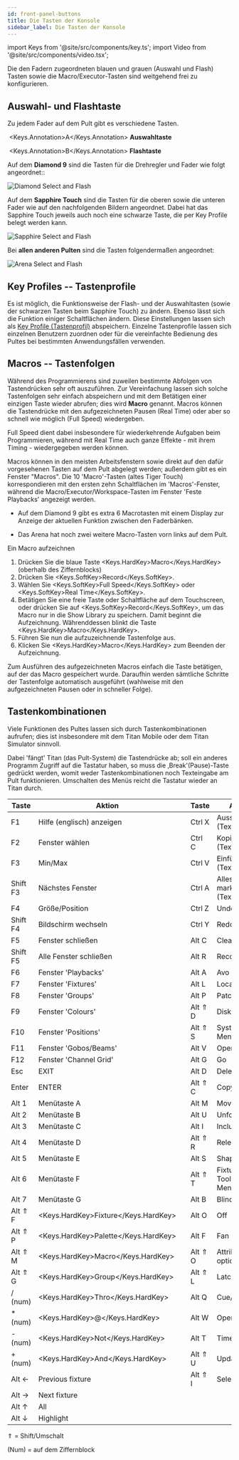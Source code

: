 ```yaml
---
id: front-panel-buttons
title: Die Tasten der Konsole
sidebar_label: Die Tasten der Konsole
---
```


import Keys from '@site/src/components/key.ts';
import Video from '@site/src/components/video.tsx';

Die den Fadern zugeordneten blauen und grauen (Auswahl und Flash) Tasten sowie die
Macro/Executor-Tasten sind weitgehend frei zu konfigurieren.

## Auswahl- und Flashtaste

Zu jedem  Fader auf dem Pult gibt es verschiedene Tasten.


&nbsp;<Keys.Annotation>A</Keys.Annotation> **Auswahltaste**

&nbsp;<Keys.Annotation>B</Keys.Annotation> **Flashtaste**


Auf dem **Diamond 9** sind die Tasten für die Drehregler und Fader wie folgt angeordnet::

![Diamond Select and Flash](/docs/images/Diamond-Select-Flash.png)

Auf dem **Sapphire Touch** sind die Tasten für die oberen sowie die unteren Fader wie auf den nachfolgenden Bildern angeordnet. Dabei hat das Sapphire Touch jeweils auch noch eine schwarze Taste, die per Key Profile belegt werden kann.

![Sapphire Select and Flash](/docs/images/Sapphire-Select-Flash.png)

Bei **allen anderen Pulten** sind die Tasten folgendermaßen angeordnet:

![Arena Select and Flash](/docs/images/Arena-Select-Flash.png)


## Key Profiles -- Tastenprofile

Es ist möglich, die Funktionsweise der Flash- und der
Auswahltasten (sowie der schwarzen Tasten beim Sapphire Touch) zu
ändern. Ebenso lässt sich die Funktion einiger Schaltflächen ändern.
Diese Einstellungen lassen sich als [Key Profile (Tastenprofil)](../system-settings/key-profiles.md) 
abspeichern. Einzelne Tastenprofile lassen sich einzelnen Benutzern zuordnen oder für die 
vereinfachte Bedienung des Pultes bei bestimmten Anwendungsfällen verwenden.

## Macros -- Tastenfolgen

Während des Programmierens sind zuweilen bestimmte Abfolgen von
Tastendrücken sehr oft auszuführen. Zur Vereinfachung lassen sich solche
Tastenfolgen sehr einfach abspeichern und mit dem Betätigen einer
einzigen Taste wieder abrufen; dies wird **Macro** genannt. Macros können
die Tastendrücke mit den aufgezeichneten Pausen (Real Time) oder aber so
schnell wie möglich (Full Speed) wiedergeben.

Full Speed dient dabei insbesondere für wiederkehrende Aufgaben beim
Programmieren, während mit Real Time auch ganze Effekte - mit ihrem
Timing - wiedergegeben werden können.

Macros können in den meisten Arbeitsfenstern sowie direkt auf den dafür 
vorgesehenen Tasten auf dem Pult abgelegt werden; außerdem gibt 
es ein Fenster "Macros". Die 10 'Macro'-Tasten (altes Tiger Touch) 
korrespondieren mit den ersten zehn Schaltflächen im 'Macros'-Fenster, 
während die Macro/Executor/Workspace-Tasten im Fenster 'Feste Playbacks' 
angezeigt werden.

- Auf dem Diamond 9 gibt es extra 6 Macrotasten mit einem Display zur Anzeige der 
aktuellen Funktion zwischen den Faderbänken.

- Das Arena hat noch zwei weitere Macro-Tasten vorn links auf dem Pult.

Ein Macro aufzeichnen

1.  Drücken Sie die blaue Taste <Keys.HardKey>Macro</Keys.HardKey> (oberhalb des Ziffernblocks)
2.  Drücken Sie <Keys.SoftKey>Record</Keys.SoftKey>.
3.  Wählen Sie <Keys.SoftKey>Full Speed</Keys.SoftKey> oder <Keys.SoftKey>Real Time</Keys.SoftKey>.
4.  Betätigen Sie eine freie Taste oder Schaltfläche auf dem 
Touchscreen, oder drücken Sie auf <Keys.SoftKey>Record</Keys.SoftKey>, um das Macro nur in die Show Library zu speichern. Damit beginnt die Aufzeichnung. Währenddessen blinkt die Taste <Keys.HardKey>Macro</Keys.HardKey>.
5.  Führen Sie nun die aufzuzeichnende Tastenfolge aus.
6.  Klicken Sie <Keys.HardKey>Macro</Keys.HardKey> zum Beenden der Aufzeichnung.

Zum Ausführen des aufgezeichneten Macros einfach die Taste betätigen,
auf der das Macro gespeichert wurde. Daraufhin werden sämtliche Schritte
der Tastenfolge automatisch ausgeführt (wahlweise mit den
aufgezeichneten Pausen oder in schneller Folge).

## Tastenkombinationen

Viele Funktionen des Pultes lassen sich durch Tastenkombinationen
aufrufen; dies ist insbesondere mit dem Titan Mobile oder dem Titan
Simulator sinnvoll.

Dabei 'fängt' Titan (das Pult-System) die Tastendrücke ab; soll ein
anderes Programm Zugriff auf die Tastatur haben, so muss die
‚Break'(Pause)-Taste gedrückt werden, womit weder Tastenkombinationen
noch Texteingabe am Pult funktionieren. Umschalten des Menüs reicht die
Tastatur wieder an Titan durch.

Taste | Aktion | | Taste | Aktion
---|---|---|----|-----
  F1 	   |  Hilfe (englisch) anzeigen | |  Ctrl X   |  Ausschneiden (Text)
  F2       |  Fenster wählen            | |  Ctrl C   |  Kopieren (Text)
  F3       |  Min/Max		            | |  Ctrl V   |  Einfügen (Text)
  Shift F3 |  Nächstes Fenster          | |  Ctrl A   |  Alles markieren (Text)
  F4       |  Größe/Position		    | |  Ctrl Z   |  Undo
  Shift F4 |  Bildschirm wechseln       | |  Ctrl Y   |  Redo
  F5       |  Fenster schließen         | |  Alt C    |  Clear
  Shift F5 |  Alle Fenster schließen    | |  Alt R    |  Record 
  F6       |  Fenster 'Playbacks'       | |  Alt A    |  Avo (shift) 
  F7       |  Fenster 'Fixtures'  		| |  Alt L    |  Locate
  F8       |  Fenster 'Groups'    		| |  Alt P    |  Patch
  F9       |  Fenster 'Colours'   		| |  Alt ⇑ D  |  Disk
  F10      |  Fenster 'Positions' 		| |  Alt ⇑ S  |  System-Menü
  F11      |  Fenster 'Gobos/Beams'     | |  Alt V    |  Open/View
  F12      |  Fenster 'Channel Grid'    | |  Alt G    |  Go
  Esc      |  EXIT 			            | |  Alt D    |  Delete
  Enter    |  ENTER 	                | |  Alt ⇑ C  |  Copy
  Alt 1    |  Menütaste A               | |  Alt M    |  Move
  Alt 2    |  Menütaste B               | |  Alt U    |  Unfold
  Alt 3    |  Menütaste C               | |  Alt I    |  Include
  Alt 4    |  Menütaste D               | |  Alt ⇑ R  |  Release
  Alt 5    |  Menütaste E               | |  Alt S    |  Shape
  Alt 6    |  Menütaste F               | |  Alt ⇑ T  |  Fixture Tools/ML Menu
  Alt 7    |  Menütaste G               | |  Alt B    |  Blind
  Alt ⇑ F  |  <Keys.HardKey>Fixture</Keys.HardKey>               | |  Alt O    |  Off
  Alt ⇑ P  |  <Keys.HardKey>Palette</Keys.HardKey>               | |  Alt F    |  Fan
  Alt ⇑ M  |  <Keys.HardKey>Macro</Keys.HardKey>                 | |  Alt ⇑ O  |  Attribute options
  Alt ⇑ G  |  <Keys.HardKey>Group</Keys.HardKey>                 | |  Alt ⇑ L  |  Latch menu
  / (num)  |  <Keys.HardKey>Thro</Keys.HardKey>                  | |  Alt Q    |  Cue/Connect
  \* (num) |  <Keys.HardKey>@</Keys.HardKey>                     | |  Alt W    |  Open Window
  \- (num) |  <Keys.HardKey>Not</Keys.HardKey>                   | |  Alt T    |  Times
  \+ (num) |  <Keys.HardKey>And</Keys.HardKey>                   | |  Alt ⇑ U  |  Update
   Alt ←   |  Previous fixture    	    | |  Alt ⇑ I  |  Select If
   Alt →   |  Next fixture              | |           |  |
   Alt ↑   |  All                       | |           |  |
   Alt ↓   |  Highlight                 | |           |  |

⇑ = Shift/Umschalt

(Num) = auf dem Ziffernblock